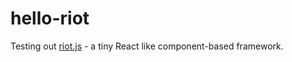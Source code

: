 # hello-riot
Testing out [riot.js][riot] - a tiny React like component-based framework.

[riot]:http://riotjs.com/
